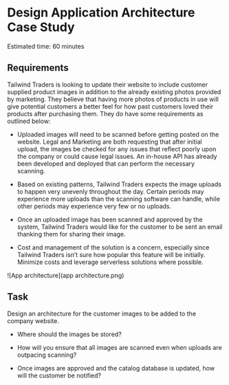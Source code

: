 # Design Application Architecture Case Study

Estimated time: 60 minutes

## Requirements

Tailwind Traders is looking to update their website to include customer supplied product images in addition to the already existing photos provided by marketing. They believe that having more photos of products in use will give potential customers a better feel for how past customers loved their products after purchasing them. They do have some requirements as outlined below:

* Uploaded images will need to be scanned before getting posted on the website. Legal and Marketing are both requesting that after initial upload, the images be checked for any issues that reflect poorly upon the company or could cause legal issues. An in-house API has already been developed and deployed that can perform the necessary scanning. 

* Based on existing patterns, Tailwind Traders expects the image uploads to happen very unevenly throughout the day. Certain periods may experience more uploads than the scanning software can handle, while other periods may experience very few or no uploads.

* Once an uploaded image has been scanned and approved by the system, Tailwind Traders would like for the customer to be sent an email thanking them for sharing their image.

* Cost and management of the solution is a concern, especially since Tailwind Traders isn’t sure how popular this feature will be initially. Minimize costs and leverage serverless solutions where possible.

 

![App architecture](app architecture.png)

 

## Task

Design an architecture for the customer images to be added to the company website. 

* Where should the images be stored?

* How will you ensure that all images are scanned even when uploads are outpacing scanning?

* Once images are approved and the catalog database is updated, how will the customer be notified? 

 
